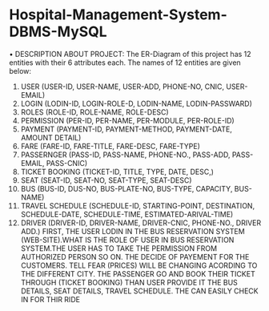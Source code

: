 # Hospital-Management-System-DBMS-MySQL
•	DESCRIPTION ABOUT PROJECT:
The ER-Diagram of this project has 12 entities with their 6 attributes each. The names of 12 entities are given below:
1.	USER (USER-ID, USER-NAME, USER-ADD, PHONE-NO, CNIC, USER-EMAIL)
2.	LOGIN (LODIN-ID, LOGIN-ROLE-D, LODIN-NAME, LODIN-PASSWARD)
3.	ROLES (ROLE-ID, ROLE-NAME, ROLE-DESC)
4.	PERMISSION (PER-ID, PER-NAME, PER-MODULE, PER-ROLE-ID)
5.	PAYMENT (PAYMENT-ID, PAYMENT-METHOD, PAYMENT-DATE, AMOUNT DETAIL)
6.	FARE (FARE-ID, FARE-TITLE, FARE-DESC, FARE-TYPE)
7.	PASSERNGER (PASS-ID, PASS-NAME, PHONE-NO., PASS-ADD, PASS-EMAIL, PASS-CNIC)
8.	TICKET BOOKING (TICKET-ID, TITLE, TYPE, DATE, DESC,)
9.	SEAT (SEAT-ID, SEAT-NO, SEAT-TYPE, SEAT-DESC)
10.	BUS (BUS-ID, DUS-NO, BUS-PLATE-NO, BUS-TYPE, CAPACITY, BUS-NAME)
11.	TRAVEL SCHEDULE (SCHEDULE-ID, STARTING-POINT, DESTINATION, SCHEDULE-DATE, SCHEDULE-TIME, ESTIMATED-ARIVAL-TIME)
12.	DRIVER (DRIVER-ID, DRIVER-NAME, DRIVER-CNIC, PHONE-NO., DRIVER ADD.)
FIRST, THE USER LODIN IN THE BUS RESERVATION SYSTEM (WEB-SITE).WHAT IS THE ROLE OF USER IN BUS RESERVATION SYSTEM.THE USER HAS TO TAKE THE PERMISSION FROM AUTHORIZED PERSON SO ON. THE DECIDE OF PAYEMENT FOR THE CUSTOMERS. TELL FEAR (PRICES) WILL BE CHANGING ACORDING TO THE DIFFERENT CITY. THE PASSENGER GO AND BOOK THEIR TICKET THROUGH (TICKET BOOKING) THAN USER PROVIDE IT THE BUS DETAILS, SEAT DETAILS, TRAVEL SCHEDULE. THE CAN EASILY CHECK IN FOR THIR RIDE 

